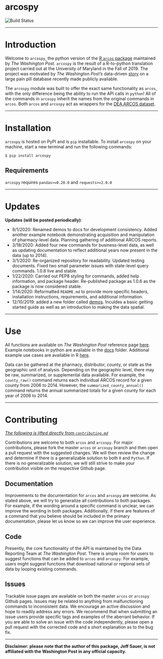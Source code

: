 # arcospy

![Build Status](https://travis-ci.com/jeffcsauer/arcospy.svg?token=sRx5dHJBVzwnJnFuh3p9&branch=master)


----

# Introduction

Welcome to `arcospy`, the python version of the [R `arcos` package](https://github.com/wpinvestigative/arcos) maintained by *The Washington Post*. `arcospy` is the result of a R-to-python translation project carried out at the University of Maryland in the Fall of 2019. The project was motivated by *The Washington Post’s* data-driven [story](https://www.washingtonpost.com/graphics/2019/investigations/dea-pain-pill-database/#download-resources) on a large pain pill database recently made publicly available.

The `arcospy` module was built to offer the exact same functionality as `arcos`, with the only difference being the ability to run the API calls in `python`! All of the commands in `arcospy` inherit the names from the original commands in `arcos`. Both `arcos` and `arcospy` act as wrappers for the [DEA ARCOS dataset](https://arcos-api.ext.nile.works/__swagger__/).

----

# Installation

`arcospy` is hosted on PyPI and is `pip` installable. To install `arcospy` on your machine, start a new terminal and run the following commands:

`$ pip install arcospy`

## Requirements

`arcospy` requires `pandas>=0.20.0` and `requests>=2.0.0`

---

# Updates

**Updates (will be posted periodically)**:
- 8/1/2020: Renamed demos to docs for development consistency. Added another example notebook demonstrating acquisition and manipulation of pharmacy-level data. Planning gathering of additional ARCOS reports. 
- 3/18/2020: Added four new commands for business-level data, as well as updating documentation to reflect additional years now present in the data (up to 2014).
- 3/1/2020: Re-organized repository for readability. Updated testing documents. Fixed two small parameter issues with state-level query commands.  1.0.8 live and stable.
- 1/22/2020: Carried out PEP8 styling for commands, added help information, and package header. Re-published package as 1.0.6 as the package is now considered stable.  
- 1/14/2020: Reformatted `README.md` to provide more specific headers, installation instructions, requirements, and additional information.
- 12/10/2019: added a new folder called [demos](https://github.com/jeffcsauer/arcospy/tree/master/demos). Inculdes a basic getting started guide as well as an introduction to making the data spatial.

---

# Use

All functions are available on *The Washington Post* reference page [here](https://wpinvestigative.github.io/arcos/reference/index.html). Example notebooks in python are available in the [docs](https://github.com/jeffcsauer/arcospy/tree/master/docs) folder. Additional example use cases are available in R [here](https://wpinvestigative.github.io/arcos/articles/). 

Data can be gathered at the pharmacy, distributor, county, or state as the geographic unit of analysis. Depending on the geographic level, there may be raw, summarized, or supplemental data available. For example, the `county_raw()` command returns each individual ARCOS record for a given county from 2006 to 2014. However, the `summarized_county_annual()` command returns the annual summarized totals for a given county for each year of 2006 to 2014.


---

# Contributing

*[The following is lifted directly from `contributing.md`](https://github.com/jeffcsauer/arcos_arcospy_information/blob/master/contributing.md)*

Contributions are welcome to both `arcos` and `arcospy`. For major contributions, please fork the master `arcos` or `arcospy` branch and then open a pull request with the suggested changes. We will then review the change and determine if there is a generalizable solution to both `R` and `Python`. If there is no generalizable solution, we will still strive to make your contribution visible on the respective Github page.

## Documentation

Improvements to the documentation for `arcos` and `arcospy` are welcome. As stated above, we will try to generalize all contributions to both packages. For example, if the wording around a specific command is unclear, we can improve the wording in both packages. Additionally, if there are features of a command that you believe should be included in the primary documentation, please let us know so we can improve the user experience.

## Code

Presently, the core functionality of the API is maintained by the Data Reporting Team at *The Washington Post*. There is ample room for users to suggest functions that can be added to `arcos` and `arcospy`. For example, users might suggest functions that download national or regional sets of data by looping existing commands.

## Issues

Trackable issue pages are available on both the master `arcos` or `arcospy` Github pages. Issues may be related to anything from malfunctioning commands to inconsistent data. We encourage an active discussion and hope to readily address any errors. We recommend that when submitting an issue users provide specific tags and examples of the aberrant behavior. If you are able to solve an issue with the code independently, please open a pull request with the corrected code and a short explanation as to the bug fix.

---

**Disclaimer: please note that the author of this package, Jeff Sauer, is not affiliated with the Washington Post in any official capacity.**
